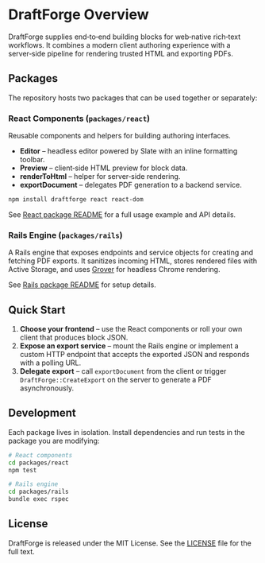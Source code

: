 # DraftForge Overview

DraftForge supplies end‑to‑end building blocks for web‑native rich‑text workflows.
It combines a modern client authoring experience with a server‑side pipeline for
rendering trusted HTML and exporting PDFs.

## Packages

The repository hosts two packages that can be used together or separately:

### React Components (`packages/react`)

Reusable components and helpers for building authoring interfaces.

- **Editor** – headless editor powered by Slate with an inline formatting toolbar.
- **Preview** – client‑side HTML preview for block data.
- **renderToHtml** – helper for server‑side rendering.
- **exportDocument** – delegates PDF generation to a backend service.

```bash
npm install draftforge react react-dom
```
See [React package README](../packages/react/README.md) for a full usage
example and API details.

### Rails Engine (`packages/rails`)

A Rails engine that exposes endpoints and service objects for creating and
fetching PDF exports. It sanitizes incoming HTML, stores rendered files with
Active Storage, and uses [Grover](https://github.com/Studiosity/grover) for
headless Chrome rendering.

See [Rails package README](../packages/rails/README.md) for setup details.

## Quick Start

1. **Choose your frontend** – use the React components or roll your own client
   that produces block JSON.
2. **Expose an export service** – mount the Rails engine or implement a custom
   HTTP endpoint that accepts the exported JSON and responds with a polling URL.
3. **Delegate export** – call `exportDocument` from the client or trigger
   `DraftForge::CreateExport` on the server to generate a PDF asynchronously.

## Development

Each package lives in isolation. Install dependencies and run tests in the
package you are modifying:

```bash
# React components
cd packages/react
npm test

# Rails engine
cd packages/rails
bundle exec rspec
```

## License

DraftForge is released under the MIT License. See the [LICENSE](../packages/rails/MIT-LICENSE)
file for the full text.
